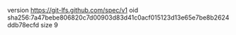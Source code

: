 version https://git-lfs.github.com/spec/v1
oid sha256:7a47bebe806820c7d00903d83d41c0acf015123d13e65e7be8b2624ddb78ecfd
size 9
